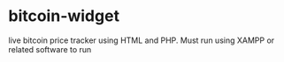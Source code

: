 # bitcoin-widget
live bitcoin price tracker using HTML and PHP. Must run using XAMPP or related software to run 

